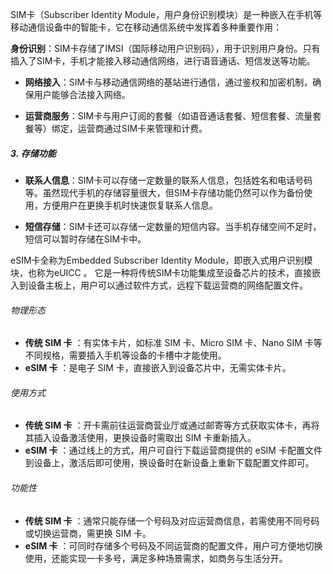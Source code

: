 SIM卡（Subscriber Identity Module，用户身份识别模块）是一种嵌入在手机等移动通信设备中的智能卡，它在移动通信系统中发挥着多种重要作用：

 **身份识别**：SIM卡存储了IMSI（国际移动用户识别码），用于识别用户身份。只有插入了SIM卡，手机才能接入移动通信网络，进行语音通话、短信发送等功能。
    
- **网络接入**：SIM卡与移动通信网络的基站进行通信，通过鉴权和加密机制，确保用户能够合法接入网络。
    
- **运营商服务**：SIM卡与用户订阅的套餐（如语音通话套餐、短信套餐、流量套餐等）绑定，运营商通过SIM卡来管理和计费。

##### 3. **存储功能**

- **联系人信息**：SIM卡可以存储一定数量的联系人信息，包括姓名和电话号码等。虽然现代手机的存储容量很大，但SIM卡存储功能仍然可以作为备份使用，方便用户在更换手机时快速恢复联系人信息。
    
- **短信存储**：SIM卡还可以存储一定数量的短信内容。当手机存储空间不足时，短信可以暂时存储在SIM卡中。

eSIM卡全称为Embedded Subscriber Identity Module，即嵌入式用户识别模块，也称为eUICC 。
它是一种将传统SIM卡功能集成至设备芯片的技术，直接嵌入到设备主板上，用户可以通过软件方式，远程下载运营商的网络配置文件。
###### 物理形态

  * **传统 SIM 卡** ：有实体卡片，如标准 SIM 卡、Micro SIM 卡、Nano SIM 卡等不同规格，需要插入手机等设备的卡槽中才能使用。
  * **eSIM 卡** ：是电子 SIM 卡，直接嵌入到设备芯片中，无需实体卡片。

###### 使用方式

  * **传统 SIM 卡** ：开卡需前往运营商营业厅或通过邮寄等方式获取实体卡，再将其插入设备激活使用，更换设备时需取出 SIM 卡重新插入。
  * **eSIM 卡** ：通过线上的方式，用户可自行下载运营商提供的 eSIM 卡配置文件到设备上，激活后即可使用，换设备时在新设备上重新下载配置文件即可。

###### 功能性

  * **传统 SIM 卡** ：通常只能存储一个号码及对应运营商信息，若需使用不同号码或切换运营商，需更换 SIM 卡。
  * **eSIM 卡** ：可同时存储多个号码及不同运营商的配置文件，用户可方便地切换使用，还能实现一卡多号，满足多种场景需求，如商务与生活分开。
